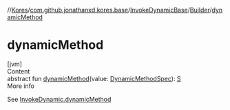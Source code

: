 //[Kores](../../../index.md)/[com.github.jonathanxd.kores.base](../../index.md)/[InvokeDynamicBase](../index.md)/[Builder](index.md)/[dynamicMethod](dynamic-method.md)



# dynamicMethod  
[jvm]  
Content  
abstract fun [dynamicMethod](dynamic-method.md)(value: [DynamicMethodSpec](../../../com.github.jonathanxd.kores.common/-dynamic-method-spec/index.md)): [S](index.md)  
More info  


See [InvokeDynamic.dynamicMethod](../../-invoke-dynamic/dynamic-method.md)

  



